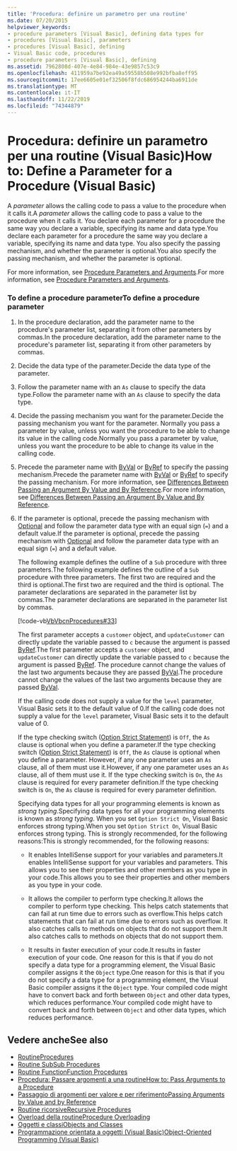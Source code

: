 ```yaml
---
title: 'Procedura: definire un parametro per una routine'
ms.date: 07/20/2015
helpviewer_keywords:
- procedure parameters [Visual Basic], defining data types for
- procedures [Visual Basic], parameters
- procedures [Visual Basic], defining
- Visual Basic code, procedures
- procedure parameters [Visual Basic], defining
ms.assetid: 7962808d-407e-4e84-984e-43e9857c53c9
ms.openlocfilehash: 411959a7be92ea49a59558b508e992bfba8eff95
ms.sourcegitcommit: 17ee6605e01ef32506f8fdc686954244ba6911de
ms.translationtype: MT
ms.contentlocale: it-IT
ms.lasthandoff: 11/22/2019
ms.locfileid: "74344879"
---
```

# <a name="how-to-define-a-parameter-for-a-procedure-visual-basic"></a><span data-ttu-id="55ad0-102">Procedura: definire un parametro per una routine (Visual Basic)</span><span class="sxs-lookup"><span data-stu-id="55ad0-102">How to: Define a Parameter for a Procedure (Visual Basic)</span></span>
<span data-ttu-id="55ad0-103">A *parameter* allows the calling code to pass a value to the procedure when it calls it.</span><span class="sxs-lookup"><span data-stu-id="55ad0-103">A *parameter* allows the calling code to pass a value to the procedure when it calls it.</span></span> <span data-ttu-id="55ad0-104">You declare each parameter for a procedure the same way you declare a variable, specifying its name and data type.</span><span class="sxs-lookup"><span data-stu-id="55ad0-104">You declare each parameter for a procedure the same way you declare a variable, specifying its name and data type.</span></span> <span data-ttu-id="55ad0-105">You also specify the passing mechanism, and whether the parameter is optional.</span><span class="sxs-lookup"><span data-stu-id="55ad0-105">You also specify the passing mechanism, and whether the parameter is optional.</span></span>  
  
 <span data-ttu-id="55ad0-106">For more information, see [Procedure Parameters and Arguments](./procedure-parameters-and-arguments.md).</span><span class="sxs-lookup"><span data-stu-id="55ad0-106">For more information, see [Procedure Parameters and Arguments](./procedure-parameters-and-arguments.md).</span></span>  
  
### <a name="to-define-a-procedure-parameter"></a><span data-ttu-id="55ad0-107">To define a procedure parameter</span><span class="sxs-lookup"><span data-stu-id="55ad0-107">To define a procedure parameter</span></span>  
  
1. <span data-ttu-id="55ad0-108">In the procedure declaration, add the parameter name to the procedure's parameter list, separating it from other parameters by commas.</span><span class="sxs-lookup"><span data-stu-id="55ad0-108">In the procedure declaration, add the parameter name to the procedure's parameter list, separating it from other parameters by commas.</span></span>  
  
2. <span data-ttu-id="55ad0-109">Decide the data type of the parameter.</span><span class="sxs-lookup"><span data-stu-id="55ad0-109">Decide the data type of the parameter.</span></span>  
  
3. <span data-ttu-id="55ad0-110">Follow the parameter name with an `As` clause to specify the data type.</span><span class="sxs-lookup"><span data-stu-id="55ad0-110">Follow the parameter name with an `As` clause to specify the data type.</span></span>  
  
4. <span data-ttu-id="55ad0-111">Decide the passing mechanism you want for the parameter.</span><span class="sxs-lookup"><span data-stu-id="55ad0-111">Decide the passing mechanism you want for the parameter.</span></span> <span data-ttu-id="55ad0-112">Normally you pass a parameter by value, unless you want the procedure to be able to change its value in the calling code.</span><span class="sxs-lookup"><span data-stu-id="55ad0-112">Normally you pass a parameter by value, unless you want the procedure to be able to change its value in the calling code.</span></span>  
  
5. <span data-ttu-id="55ad0-113">Precede the parameter name with [ByVal](../../../../visual-basic/language-reference/modifiers/byval.md) or [ByRef](../../../../visual-basic/language-reference/modifiers/byref.md) to specify the passing mechanism.</span><span class="sxs-lookup"><span data-stu-id="55ad0-113">Precede the parameter name with [ByVal](../../../../visual-basic/language-reference/modifiers/byval.md) or [ByRef](../../../../visual-basic/language-reference/modifiers/byref.md) to specify the passing mechanism.</span></span> <span data-ttu-id="55ad0-114">For more information, see [Differences Between Passing an Argument By Value and By Reference](./differences-between-passing-an-argument-by-value-and-by-reference.md).</span><span class="sxs-lookup"><span data-stu-id="55ad0-114">For more information, see [Differences Between Passing an Argument By Value and By Reference](./differences-between-passing-an-argument-by-value-and-by-reference.md).</span></span>  
  
6. <span data-ttu-id="55ad0-115">If the parameter is optional, precede the passing mechanism with [Optional](../../../../visual-basic/language-reference/modifiers/optional.md) and follow the parameter data type with an equal sign (`=`) and a default value.</span><span class="sxs-lookup"><span data-stu-id="55ad0-115">If the parameter is optional, precede the passing mechanism with [Optional](../../../../visual-basic/language-reference/modifiers/optional.md) and follow the parameter data type with an equal sign (`=`) and a default value.</span></span>  
  
     <span data-ttu-id="55ad0-116">The following example defines the outline of a `Sub` procedure with three parameters.</span><span class="sxs-lookup"><span data-stu-id="55ad0-116">The following example defines the outline of a `Sub` procedure with three parameters.</span></span> <span data-ttu-id="55ad0-117">The first two are required and the third is optional.</span><span class="sxs-lookup"><span data-stu-id="55ad0-117">The first two are required and the third is optional.</span></span> <span data-ttu-id="55ad0-118">The parameter declarations are separated in the parameter list by commas.</span><span class="sxs-lookup"><span data-stu-id="55ad0-118">The parameter declarations are separated in the parameter list by commas.</span></span>  
  
     [!code-vb[VbVbcnProcedures#33](~/samples/snippets/visualbasic/VS_Snippets_VBCSharp/VbVbcnProcedures/VB/Class1.vb#33)]  
  
     <span data-ttu-id="55ad0-119">The first parameter accepts a `customer` object, and `updateCustomer` can directly update the variable passed to `c` because the argument is passed [ByRef](../../../../visual-basic/language-reference/modifiers/byref.md).</span><span class="sxs-lookup"><span data-stu-id="55ad0-119">The first parameter accepts a `customer` object, and `updateCustomer` can directly update the variable passed to `c` because the argument is passed [ByRef](../../../../visual-basic/language-reference/modifiers/byref.md).</span></span> <span data-ttu-id="55ad0-120">The procedure cannot change the values of the last two arguments because they are passed [ByVal](../../../../visual-basic/language-reference/modifiers/byval.md).</span><span class="sxs-lookup"><span data-stu-id="55ad0-120">The procedure cannot change the values of the last two arguments because they are passed [ByVal](../../../../visual-basic/language-reference/modifiers/byval.md).</span></span>  
  
     <span data-ttu-id="55ad0-121">If the calling code does not supply a value for the `level` parameter, Visual Basic sets it to the default value of 0.</span><span class="sxs-lookup"><span data-stu-id="55ad0-121">If the calling code does not supply a value for the `level` parameter, Visual Basic sets it to the default value of 0.</span></span>  
  
     <span data-ttu-id="55ad0-122">If the type checking switch ([Option Strict Statement](../../../../visual-basic/language-reference/statements/option-strict-statement.md)) is `Off`, the `As` clause is optional when you define a parameter.</span><span class="sxs-lookup"><span data-stu-id="55ad0-122">If the type checking switch ([Option Strict Statement](../../../../visual-basic/language-reference/statements/option-strict-statement.md)) is `Off`, the `As` clause is optional when you define a parameter.</span></span> <span data-ttu-id="55ad0-123">However, if any one parameter uses an `As` clause, all of them must use it.</span><span class="sxs-lookup"><span data-stu-id="55ad0-123">However, if any one parameter uses an `As` clause, all of them must use it.</span></span> <span data-ttu-id="55ad0-124">If the type checking switch is `On`, the `As` clause is required for every parameter definition.</span><span class="sxs-lookup"><span data-stu-id="55ad0-124">If the type checking switch is `On`, the `As` clause is required for every parameter definition.</span></span>  
  
     <span data-ttu-id="55ad0-125">Specifying data types for all your programming elements is known as *strong typing*.</span><span class="sxs-lookup"><span data-stu-id="55ad0-125">Specifying data types for all your programming elements is known as *strong typing*.</span></span> <span data-ttu-id="55ad0-126">When you set `Option Strict On`, Visual Basic enforces strong typing.</span><span class="sxs-lookup"><span data-stu-id="55ad0-126">When you set `Option Strict On`, Visual Basic enforces strong typing.</span></span> <span data-ttu-id="55ad0-127">This is strongly recommended, for the following reasons:</span><span class="sxs-lookup"><span data-stu-id="55ad0-127">This is strongly recommended, for the following reasons:</span></span>  
  
    - <span data-ttu-id="55ad0-128">It enables IntelliSense support for your variables and parameters.</span><span class="sxs-lookup"><span data-stu-id="55ad0-128">It enables IntelliSense support for your variables and parameters.</span></span> <span data-ttu-id="55ad0-129">This allows you to see their properties and other members as you type in your code.</span><span class="sxs-lookup"><span data-stu-id="55ad0-129">This allows you to see their properties and other members as you type in your code.</span></span>  
  
    - <span data-ttu-id="55ad0-130">It allows the compiler to perform type checking.</span><span class="sxs-lookup"><span data-stu-id="55ad0-130">It allows the compiler to perform type checking.</span></span> <span data-ttu-id="55ad0-131">This helps catch statements that can fail at run time due to errors such as overflow.</span><span class="sxs-lookup"><span data-stu-id="55ad0-131">This helps catch statements that can fail at run time due to errors such as overflow.</span></span> <span data-ttu-id="55ad0-132">It also catches calls to methods on objects that do not support them.</span><span class="sxs-lookup"><span data-stu-id="55ad0-132">It also catches calls to methods on objects that do not support them.</span></span>  
  
    - <span data-ttu-id="55ad0-133">It results in faster execution of your code.</span><span class="sxs-lookup"><span data-stu-id="55ad0-133">It results in faster execution of your code.</span></span> <span data-ttu-id="55ad0-134">One reason for this is that if you do not specify a data type for a programming element, the Visual Basic compiler assigns it the `Object` type.</span><span class="sxs-lookup"><span data-stu-id="55ad0-134">One reason for this is that if you do not specify a data type for a programming element, the Visual Basic compiler assigns it the `Object` type.</span></span> <span data-ttu-id="55ad0-135">Your compiled code might have to convert back and forth between `Object` and other data types, which reduces performance.</span><span class="sxs-lookup"><span data-stu-id="55ad0-135">Your compiled code might have to convert back and forth between `Object` and other data types, which reduces performance.</span></span>  
  
## <a name="see-also"></a><span data-ttu-id="55ad0-136">Vedere anche</span><span class="sxs-lookup"><span data-stu-id="55ad0-136">See also</span></span>

- [<span data-ttu-id="55ad0-137">Routine</span><span class="sxs-lookup"><span data-stu-id="55ad0-137">Procedures</span></span>](./index.md)
- [<span data-ttu-id="55ad0-138">Routine Sub</span><span class="sxs-lookup"><span data-stu-id="55ad0-138">Sub Procedures</span></span>](./sub-procedures.md)
- [<span data-ttu-id="55ad0-139">Routine Function</span><span class="sxs-lookup"><span data-stu-id="55ad0-139">Function Procedures</span></span>](./function-procedures.md)
- [<span data-ttu-id="55ad0-140">Procedura: Passare argomenti a una routine</span><span class="sxs-lookup"><span data-stu-id="55ad0-140">How to: Pass Arguments to a Procedure</span></span>](./how-to-pass-arguments-to-a-procedure.md)
- [<span data-ttu-id="55ad0-141">Passaggio di argomenti per valore e per riferimento</span><span class="sxs-lookup"><span data-stu-id="55ad0-141">Passing Arguments by Value and by Reference</span></span>](./passing-arguments-by-value-and-by-reference.md)
- [<span data-ttu-id="55ad0-142">Routine ricorsive</span><span class="sxs-lookup"><span data-stu-id="55ad0-142">Recursive Procedures</span></span>](./recursive-procedures.md)
- [<span data-ttu-id="55ad0-143">Overload della routine</span><span class="sxs-lookup"><span data-stu-id="55ad0-143">Procedure Overloading</span></span>](./procedure-overloading.md)
- [<span data-ttu-id="55ad0-144">Oggetti e classi</span><span class="sxs-lookup"><span data-stu-id="55ad0-144">Objects and Classes</span></span>](../../../../visual-basic/programming-guide/language-features/objects-and-classes/index.md)
- [<span data-ttu-id="55ad0-145">Programmazione orientata a oggetti (Visual Basic)</span><span class="sxs-lookup"><span data-stu-id="55ad0-145">Object-Oriented Programming (Visual Basic)</span></span>](../../concepts/object-oriented-programming.md)
